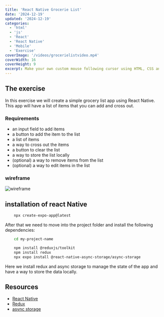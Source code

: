 ```yaml
---
title: 'React Native Grocerie List'
date: '2024-12-19'
updated: '2024-12-19'
categories:
  - 'html'
  - 'js'
  - 'React'
  - 'React Native'
  - 'Mobile'
  - 'Exercise'
coverImage: '/videos/grocerielistvideo.mp4'
coverWidth: 16
coverHeight: 9
excerpt: Make your own custom mouse following cursor using HTML, CSS and JS.
---
```



## The exercise

In this exercise we will create a simple grocery list app using React Native. This app will have a list of items that you can add and cross out.

### Requirements 

- an input field to add items
- a button to add the item to the list
- a list of items
- a way to cross out the items
- a button to clear the list
- a way to store the list locally
- (optional) a way to remove items from the list
- (optional) a way to edit items in the list

### wireframe

 ![wireframe](/images/wireframe_grocerie_list.png) 




## installation of react Native

```bash
    npx create-expo-app@latest
```

After that we need to move into the project folder and install the following dependencies:

```bash
    cd my-project-name

    npm install @reduxjs/toolkit
    npm install redux
    npx expo install @react-native-async-storage/async-storage
```
Here we install redux and async storage to manage the state of the app and have a way to store the data locally.

## Resources 

- [React Native](https://reactnative.dev/docs/components-and-apis)
- [Redux](https://redux.js.org/introduction/getting-started)
- [async storage](https://react-native-async-storage.github.io/async-storage/docs/usage/)